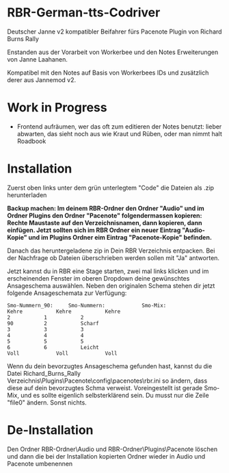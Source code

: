 # RBR-German-tts-Codriver
Deutscher Janne v2 kompatibler Beifahrer fürs Pacenote Plugin von Richard Burns Rally

Enstanden aus der Vorarbeit von Workerbee und den Notes Erweiterungen von Janne Laahanen.

Kompatibel mit den Notes auf Basis von Workerbees IDs und zusätzlich derer aus Jannemod v2.

# Work in Progress
- Frontend aufräumen, wer das oft zum editieren der Notes benutzt: lieber abwarten, das sieht noch aus wie Kraut und Rüben, oder man nimmt halt Roadbook

# Installation

Zuerst oben links unter dem grün unterlegtem "Code" die Dateien als .zip herunterladen

**Backup machen: Im deinem RBR-Ordner den Ordner "Audio" und im Ordner Plugins den Ordner "Pacenote" folgendermassen kopieren: Rechte Maustaste auf den Verzeichnisnamen, dann kopieren, dann einfügen. Jetzt sollten sich im RBR Ordner ein neuer Eintrag "Audio-Kopie" und im Plugins Ordner eim Eintrag "Pacenote-Kopie" befinden.**

Danach das heruntergeladene zip in Dein RBR Verzeichnis entpacken. Bei der Nachfrage ob Dateien überschrieben werden sollen mit "Ja" antworten.

Jetzt kannst du in RBR eine Stage starten, zwei mal links klicken und im erscheinenden Fenster im oberen Dropdown deine gewünschtes Ansageschema auswählen. Neben den originalen Schema stehen dir jetzt folgende Ansageschemata zur Verfügung:
```
Smo-Nummern_90:  	Smo-Nummern:            Smo-Mix:	
Kehre			Kehre			Kehre
2			1			2
90			2			Scharf
3			3			3
4			4			4
5			5			5
6			6			Leicht
Voll			Voll			Voll
```
Wenn du dein bevorzugtes Ansageschema gefunden hast, kannst du die Datei Richard_Burns_Rally Verzeichnis\Plugins\Pacenote\config\pacenotes\rbr.ini so ändern, dass diese auf dein bevorzugtes Schma verweist. Voreingestellt ist gerade Smo-Mix, und es sollte eigenlich selbsterklärend sein. Du musst nur die Zeile "file0" ändern. Sonst nichts. 

# De-Installation
Den Ordner RBR-Ordner\Audio und RBR-Ordner\Plugins\Pacenote löschen und dann die bei der Installation kopierten Ordner wieder in Audio und Pacenote umbenennen
